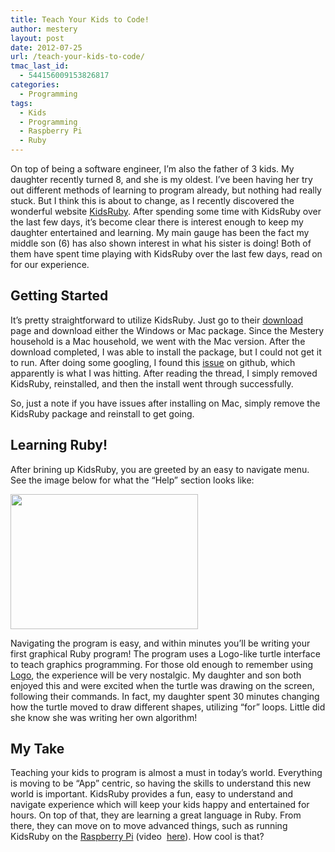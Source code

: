 ```yaml
---
title: Teach Your Kids to Code!
author: mestery
layout: post
date: 2012-07-25
url: /teach-your-kids-to-code/
tmac_last_id:
  - 544156009153826817
categories:
  - Programming
tags:
  - Kids
  - Programming
  - Raspberry Pi
  - Ruby
---
```

On top of being a software engineer, I&#8217;m also the father of 3 kids. My daughter recently turned 8, and she is my oldest. I&#8217;ve been having her try out different methods of learning to program already, but nothing had really stuck. But I think this is about to change, as I recently discovered the wonderful website <a title="KidsRuby" href="http://kidsruby.com/" target="_blank">KidsRuby</a>. After spending some time with KidsRuby over the last few days, it&#8217;s become clear there is interest enough to keep my daughter entertained and learning. My main gauge has been the fact my middle son (6) has also shown interest in what his sister is doing! Both of them have spent time playing with KidsRuby over the last few days, read on for our experience.

## Getting Started

It&#8217;s pretty straightforward to utilize KidsRuby. Just go to their <a title="KidsRuby Download" href="http://kidsruby.com/download" target="_blank">download</a> page and download either the Windows or Mac package. Since the Mestery household is a Mac household, we went with the Mac version. After the download completed, I was able to install the package, but I could not get it to run. After doing some googling, I found this <a title="KidsRuby Mac Issue" href="https://github.com/hybridgroup/kidsruby/issues/22" target="_blank">issue</a> on github, which apparently is what I was hitting. After reading the thread, I simply removed KidsRuby, reinstalled, and then the install went through successfully.

So, just a note if you have issues after installing on Mac, simply remove the KidsRuby package and reinstall to get going.

## Learning Ruby!

After brining up KidsRuby, you are greeted by an easy to navigate menu. See the image below for what the &#8220;Help&#8221; section looks like:

[<img class="alignnone size-medium wp-image-228" title="KidsRuby Main Screen" src="http://www.siliconloons.com/wp-content/uploads/2012/07/kidsruby-help-300x216.png" alt="" width="300" height="216" />][1]

Navigating the program is easy, and within minutes you&#8217;ll be writing your first graphical Ruby program! The program uses a Logo-like turtle interface to teach graphics programming. For those old enough to remember using <a title="Logo" href="http://en.wikipedia.org/wiki/Logo_(programming_language)" target="_blank">Logo</a>, the experience will be very nostalgic. My daughter and son both enjoyed this and were excited when the turtle was drawing on the screen, following their commands. In fact, my daughter spent 30 minutes changing how the turtle moved to draw different shapes, utilizing &#8220;for&#8221; loops. Little did she know she was writing her own algorithm!

## My Take

Teaching your kids to program is almost a must in today&#8217;s world. Everything is moving to be &#8220;App&#8221; centric, so having the skills to understand this new world is important. KidsRuby provides a fun, easy to understand and navigate experience which will keep your kids happy and entertained for hours. On top of that, they are learning a great language in Ruby. From there, they can move on to move advanced things, such as running KidsRuby on the <a title="Raspberry Pi" href="http://www.raspberrypi.org/" target="_blank">Raspberry Pi</a> (video  <a title="KidsRuby on Raspberry Pi!" href="http://confreaks.com/videos/637-gogaruco2011-kidsruby-think-of-the-children" target="_blank">here</a>). How cool is that?

 [1]: http://www.siliconloons.com/wp-content/uploads/2012/07/kidsruby-help.png